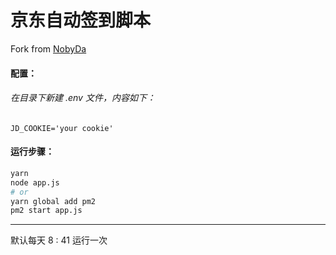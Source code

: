 # 京东自动签到脚本

Fork from [NobyDa](https://github.com/NobyDa/Script)

#### 配置：

###### 在目录下新建 .env  文件，内容如下：

```env
JD_COOKIE='your cookie'
```



#### 运行步骤：

```bash
yarn
node app.js
# or
yarn global add pm2
pm2 start app.js
```

------

默认每天 8 : 41 运行一次

